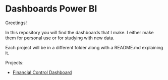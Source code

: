# Dashboards Power BI
Greetings!

In this repository you will find the dashboards that I make. I either make them for personal use or for studying with new data.

Each project will be in a different folder along with a README.md explaining it.

Projects:
- [Financial Control Dashboard](https://github.com/guilhermehge/Dashboards-Power-Bi/tree/main/Financial%20Control%20Dashboard)
